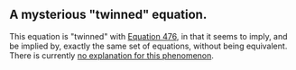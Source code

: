 ## A mysterious "twinned" equation.

This equation is "twinned" with [Equation 476](https://teorth.github.io/equational_theories/implications/?476), in that it seems to imply, and be implied by, exactly the same set of equations, without being equivalent.  There is currently [no explanation for this phenomenon](https://leanprover.zulipchat.com/#narrow/stream/458659-Equational/topic/Numerical.20coincidence.3A.20476.20~.20503).
